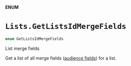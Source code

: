**ENUM**

# `Lists.GetListsIdMergeFields`

```swift
enum GetListsIdMergeFields
```

List merge fields

Get a list of all merge fields ([audience fields](https://mailchimp.com/help/getting-started-with-merge-tags/)) for a list.
